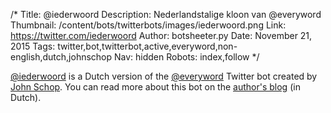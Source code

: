 /*
Title: @iederwoord
Description: Nederlandstalige kloon van @everyword
Thumbnail: /content/bots/twitterbots/images/iederwoord.png
Link: https://twitter.com/iederwoord
Author: botsheeter.py
Date: November 21, 2015
Tags: twitter,bot,twitterbot,active,everyword,non-english,dutch,johnschop
Nav: hidden
Robots: index,follow
*/

[@iederwoord](https://twitter.com/iederwoord) is a Dutch version of the [@everyword](https://www.botwiki.org/bots/twitterbots/everyword/) Twitter bot created by [John Schop](https://twitter.com/johnschop). You can read more about this bot on the [author's blog](http://johnschop.nl/2012-08-13/iederwoord-waarom) (in Dutch).

